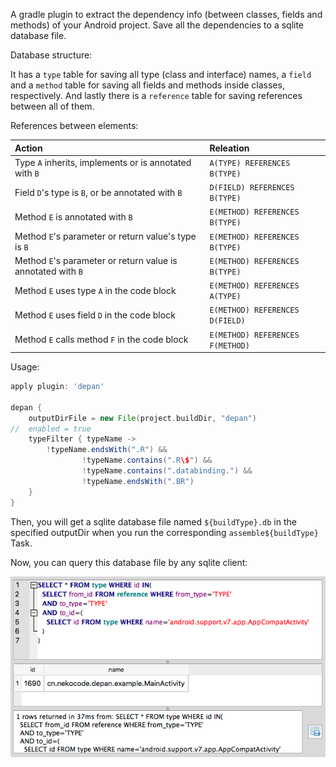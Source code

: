 A gradle plugin to extract the dependency info (between classes, fields and methods) of your Android project. Save all the dependencies to a sqlite database file.

Database structure:

It has a `type` table for saving all type (class and interface) names, a `field` and a `method` table for saving all fields and methods inside classes, respectively. And lastly there is a `reference` table for saving references between all of them.

References between elements:

| Action | Releation |
| :- | :- |
| Type `A` inherits, implements or is annotated with `B` | 	`A(TYPE) REFERENCES B(TYPE)` |
| Field `D`'s type is `B`, or be annotated with `B` | `D(FIELD) REFERENCES B(TYPE)` |
| Method `E` is annotated with `B`| `E(METHOD) REFERENCES B(TYPE)` |
| Method `E`'s parameter or return value's type is `B` | `E(METHOD) REFERENCES B(TYPE)` |
| Method `E`'s parameter or return value is annotated with `B`| `E(METHOD) REFERENCES B(TYPE)` |
| Method `E` uses type `A` in the code block | `E(METHOD) REFERENCES A(TYPE)` |
| Method `E` uses field `D` in the code block | `E(METHOD) REFERENCES D(FIELD)` |
| Method `E` calls method `F` in the code block | `E(METHOD) REFERENCES F(METHOD)` |

Usage:

```gradle
apply plugin: 'depan'
 
depan {
    outputDirFile = new File(project.buildDir, "depan")
//  enabled = true
    typeFilter { typeName ->
        !typeName.endsWith(".R") &&
                !typeName.contains(".R\$") &&
                !typeName.contains(".databinding.") &&
                !typeName.endsWith(".BR")
    }
}
```

Then, you will get a sqlite database file named `${buildType}.db` in the specified outputDir when you run the corresponding `assemble${buildType}` Task.

Now, you can query this database file by any sqlite client: 

![query_result](images/query_result.png)
